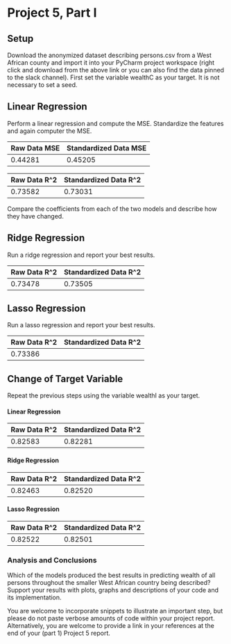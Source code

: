 # Project 5, Part I

## Setup 

Download the anonymized dataset describing persons.csv from a West African county and import it into your PyCharm project workspace (right click and download from the above link or you can also find the data pinned to the slack channel). First set the variable wealthC as your target. It is not necessary to set a seed.

## Linear Regression

Perform a linear regression and compute the MSE. Standardize the features and again computer the MSE. 

|Raw Data MSE|Standardized Data MSE|
|---|---|
|0.44281|0.45205|

|Raw Data R^2|Standardized Data R^2|
|---|---|
|0.73582|0.73031|

Compare the coefficients from each of the two models and describe how they have changed.



## Ridge Regression

Run a ridge regression and report your best results.

|Raw Data R^2|Standardized Data R^2|
|---|---|
|0.73478|0.73505|

## Lasso Regression

Run a lasso regression and report your best results.

|Raw Data R^2|Standardized Data R^2|
|---|---|
|0.73386|   |

## Change of Target Variable

Repeat the previous steps using the variable wealthI as your target.

#### Linear Regression

|Raw Data R^2|Standardized Data R^2|
|---|---|
|0.82583|0.82281|

#### Ridge Regression

|Raw Data R^2|Standardized Data R^2|
|---|---|
|0.82463|0.82520|

#### Lasso Regression

|Raw Data R^2|Standardized Data R^2|
|---|---|
|0.82522|  0.82501 |


### Analysis and Conclusions

Which of the models produced the best results in predicting wealth of all persons throughout the smaller West African country being described? Support your results with plots, graphs and descriptions of your code and its implementation. 

You are welcome to incorporate snippets to illustrate an important step, but please do not paste verbose amounts of code within your project report. Alternatively, you are welcome to provide a link in your references at the end of your (part 1) Project 5 report.
